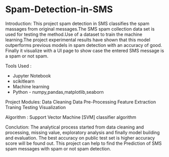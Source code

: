 # Spam-Detection-in-SMS

Introduction:
  This project spam detection in SMS classifies the spam massages from original messages.The SMS spam collection data set is used for testing the method.Use of a dataset to train the machine learning.The project experimental results have shown that this model outperforms previous models in spam detection with an accuracy of good.
Finally it visualize with a UI page to show case the entered SMS message is a spam or not spam.

Tools Used :
  * Jupyter Notebook
  * scikitlearn
  * Machine learning
  * Python - numpy,pandas,matplotlib,seaborn

 Project Modules:
    Data Cleaning
    Data Pre-Processing
    Feature Extraction
    Traning
    Testing
    Visualization
    
Algorithm :
   Support Vector Machine [SVM] classifier algorithm

Conclution:
   The analytical process started from data cleaning and processing, missing value, exploratory analysis and finally model building and evaluation. The best accuracy on public test set is higher accuracy score will be found out. This project can help to find the Prediction of SMS spam messages with spam or not spam detection. 
   
   



  

